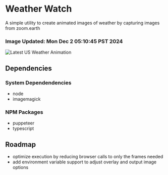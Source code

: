 # Weather Watch

A simple utility to create animated images of weather by capturing images from zoom.earth

### Image Updated: Mon Dec  2 05:10:45 PST 2024

![Latest US Weather Animation](animations/2024-12-02.webp)

## Dependencies
### System Dependendencies
* node
* imagemagick
### NPM Packages
* puppeteer
* typescript

## Roadmap
* optimize execution by reducing browser calls to only the frames needed
* add environment variable support to adjust overlay and output image options

